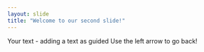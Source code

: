 ```yaml
---
layout: slide
title: "Welcome to our second slide!"
---
```

Your text - adding a text as guided
Use the left arrow to go back!
